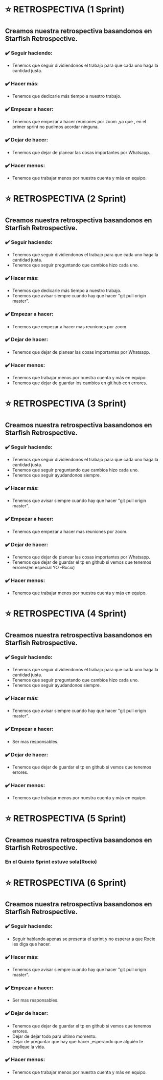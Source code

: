 # ⭐ RETROSPECTIVA (1 Sprint)

## Creamos nuestra retrospectiva basandonos en Starfish Retrospective.

### ✔️ Seguir haciendo:
  - Tenemos que seguir dividiendonos el trabajo para que cada uno haga la cantidad justa.

### ✔️ Hacer más:
  - Tenemos que dedicarle más tiempo a nuestro trabajo.

### ✔️ Empezar a hacer:
  - Tenemos que empezar a hacer reuniones por zoom ,ya que , en el primer sprint no pudimos acordar ninguna.

### ✔️ Dejar de hacer:
  - Tenemos que dejar de planear las cosas importantes por Whatsapp.

### ✔️ Hacer menos:
  - Tenemos que trabajar menos por nuestra cuenta y más en equipo.

  # ⭐ RETROSPECTIVA (2 Sprint)

## Creamos nuestra retrospectiva basandonos en Starfish Retrospective.

### ✔️ Seguir haciendo:
  - Tenemos que seguir dividiendonos el trabajo para que cada uno haga la cantidad justa.
  - Tenemos que seguir preguntando que cambios hizo cada uno.

### ✔️ Hacer más:
  - Tenemos que dedicarle más tiempo a nuestro trabajo.
  - Tenemos que avisar siempre cuando hay que hacer "git pull origin master".

### ✔️ Empezar a hacer:
  - Tenemos que empezar a hacer mas reuniones por zoom.

### ✔️ Dejar de hacer:
  - Tenemos que dejar de planear las cosas importantes por Whatsapp.

### ✔️ Hacer menos:
  - Tenemos que trabajar menos por nuestra cuenta y más en equipo.
  - Tenemos que dejar de guardar los cambios en git hub con errores.

  # ⭐ RETROSPECTIVA (3 Sprint)

## Creamos nuestra retrospectiva basandonos en Starfish Retrospective.

### ✔️ Seguir haciendo:
  - Tenemos que seguir dividiendonos el trabajo para que cada uno haga la cantidad justa.
  - Tenemos que seguir preguntando que cambios hizo cada uno.
  - Tenemos que seguir ayudandonos siempre.

### ✔️ Hacer más:
  - Tenemos que avisar siempre cuando hay que hacer "git pull origin master".

### ✔️ Empezar a hacer:
  - Tenemos que empezar a hacer mas reuniones por zoom.

### ✔️ Dejar de hacer:
  - Tenemos que dejar de planear las cosas importantes por Whatsapp.
  - Tenemos que dejar de guardar el tp en github si vemos que tenemos errores(en especial YO -Rocio)

### ✔️ Hacer menos:
  - Tenemos que trabajar menos por nuestra cuenta y más en equipo.

  # ⭐ RETROSPECTIVA (4 Sprint)

## Creamos nuestra retrospectiva basandonos en Starfish Retrospective.

### ✔️ Seguir haciendo:
  - Tenemos que seguir dividiendonos el trabajo para que cada uno haga la cantidad justa.
  - Tenemos que seguir preguntando que cambios hizo cada uno.
  - Tenemos que seguir ayudandonos siempre.

### ✔️ Hacer más:
  - Tenemos que avisar siempre cuando hay que hacer "git pull origin master".

### ✔️ Empezar a hacer:
  - Ser mas responsables.

### ✔️ Dejar de hacer:
  - Tenemos que dejar de guardar el tp en github si vemos que tenemos errores.

### ✔️ Hacer menos:
  - Tenemos que trabajar menos por nuestra cuenta y más en equipo.

 
  # ⭐ RETROSPECTIVA (5 Sprint)

## Creamos nuestra retrospectiva basandonos en Starfish Retrospective.

### En el Quinto Sprint estuve sola(Rocio)


# ⭐ RETROSPECTIVA (6 Sprint)

## Creamos nuestra retrospectiva basandonos en Starfish Retrospective.

### ✔️ Seguir haciendo:
  - Seguir hablando apenas se presenta el sprint y no esperar a que Rocio les diga que hacer.

### ✔️ Hacer más:
  - Tenemos que avisar siempre cuando hay que hacer "git pull origin master".

### ✔️ Empezar a hacer:
  - Ser mas responsables.

### ✔️ Dejar de hacer:
  - Tenemos que dejar de guardar el tp en github si vemos que tenemos errores.
  - Dejar de dejar todo para ultimo momento.
  - Dejar de preguntar que hay que hacer ,esperando que alguién te explique la vida.

### ✔️ Hacer menos:
  - Tenemos que trabajar menos por nuestra cuenta y más en equipo.